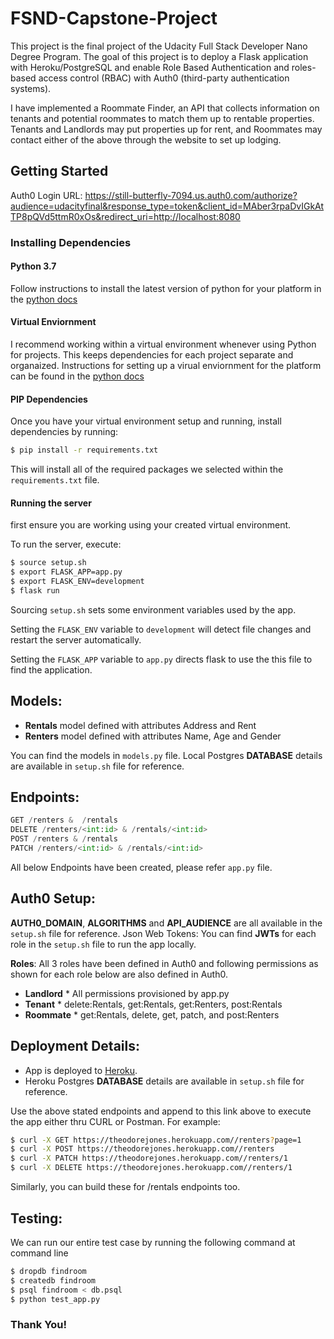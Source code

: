# FSND-Capstone-Project

This project is the final project of the Udacity Full Stack Developer Nano Degree Program. The goal of this project is to deploy a Flask application with Heroku/PostgreSQL and enable Role Based Authentication and roles-based access control (RBAC) with Auth0 (third-party authentication systems).

I have implemented a Roommate Finder, an API that collects information on tenants and potential roommates to match them up to rentable properties. Tenants and Landlords may put properties up for rent, and Roommates may contact either of the above through the website to set up lodging.

## Getting Started

Auth0 Login URL: https://still-butterfly-7094.us.auth0.com/authorize?audience=udacityfinal&response_type=token&client_id=MAber3rpaDvIGkAtTP8pQVd5ttmR0xOs&redirect_uri=http://localhost:8080

### Installing Dependencies

#### Python 3.7

Follow instructions to install the latest version of python for your platform in the [python docs](https://docs.python.org/3/using/unix.html#getting-and-installing-the-latest-version-of-python)

#### Virtual Enviornment

I recommend working within a virtual environment whenever using Python for projects. This keeps dependencies for each project separate and organaized. Instructions for setting up a virual enviornment for the platform can be found in the [python docs](https://packaging.python.org/guides/installing-using-pip-and-virtual-environments/)

#### PIP Dependencies

Once you have your virtual environment setup and running, install dependencies by running:

```bash
$ pip install -r requirements.txt
```

This will install all of the required packages we selected within the `requirements.txt` file.

#### Running the server

first ensure you are working using your created virtual environment.

To run the server, execute:

```bash
$ source setup.sh
$ export FLASK_APP=app.py
$ export FLASK_ENV=development
$ flask run
```

Sourcing `setup.sh` sets some environment variables used by the app.

Setting the `FLASK_ENV` variable to `development` will detect file changes and restart the server automatically.

Setting the `FLASK_APP` variable to `app.py` directs flask to use the this file to find the application.

## Models:

- **Rentals** model defined with attributes Address and Rent
- **Renters** model defined with attributes Name, Age and Gender

You can find the models in `models.py` file. Local Postgres **DATABASE** details are available in `setup.sh` file for reference.

## Endpoints:

```python
GET /renters &  /rentals
DELETE /renters/<int:id> & /rentals/<int:id>
POST /renters & /rentals
PATCH /renters/<int:id> & /rentals/<int:id>
```

All below Endpoints have been created, please refer `app.py` file.

## Auth0 Setup:

**AUTH0_DOMAIN**, **ALGORITHMS** and **API_AUDIENCE** are all available in the `setup.sh` file for reference.
Json Web Tokens: You can find **JWTs** for each role in the `setup.sh` file to run the app locally.

**Roles**: All 3 roles have been defined in Auth0 and following permissions as shown for each role below are also defined in Auth0.

- **Landlord** \* All permissions provisioned by app.py
- **Tenant** \* delete:Rentals, get:Rentals, get:Renters, post:Rentals
- **Roommate** \* get:Rentals, delete, get, patch, and post:Renters

## Deployment Details:

- App is deployed to [Heroku](https://theodorejones.herokuapp.com/ "Heroku").
- Heroku Postgres **DATABASE** details are available in `setup.sh` file for reference.

Use the above stated endpoints and append to this link above to execute the app either thru CURL or Postman.
For example:

```bash
$ curl -X GET https://theodorejones.herokuapp.com//renters?page=1
$ curl -X POST https://theodorejones.herokuapp.com//renters
$ curl -X PATCH https://theodorejones.herokuapp.com//renters/1
$ curl -X DELETE https://theodorejones.herokuapp.com//renters/1
```

Similarly, you can build these for /rentals endpoints too.

## Testing:

We can run our entire test case by running the following command at command line

```python
$ dropdb findroom
$ createdb findroom
$ psql findroom < db.psql
$ python test_app.py
```

### Thank You!